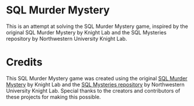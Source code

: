 # SQL Murder Mystery
This is an attempt at solving the SQL Murder Mystery game, inspired by the original SQL Murder Mystery by Knight Lab and the SQL Mysteries repository by Northwestern University Knight Lab.
# Credits
This SQL Murder Mystery game was created using the original [SQL Murder Mystery](https://mystery.knightlab.com/) by Knight Lab and the [SQL Mysteries repository](https://github.com/NUKnightLab/sql-mysteries) by Northwestern University Knight Lab. Special thanks to the creators and contributors of these projects for making this possible.